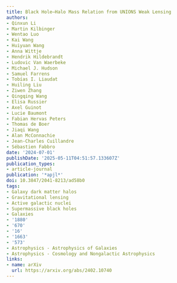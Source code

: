 ```yaml
---
title: Black Hole–Halo Mass Relation from UNIONS Weak Lensing
authors:
- Qinxun Li
- Martin Kilbinger
- Wentao Luo
- Kai Wang
- Huiyuan Wang
- Anna Wittje
- Hendrik Hildebrandt
- Ludovic Van Waerbeke
- Michael J. Hudson
- Samuel Farrens
- Tobı́as I. Liaudat
- Huiling Liu
- Ziwen Zhang
- Qingqing Wang
- Elisa Russier
- Axel Guinot
- Lucie Baumont
- Fabian Hervas Peters
- Thomas de Boer
- Jiaqi Wang
- Alan McConnachie
- Jean-Charles Cuillandre
- Sébastien Fabbro
date: '2024-07-01'
publishDate: '2025-05-11T04:51:57.133607Z'
publication_types:
- article-journal
publication: '*apjl*'
doi: 10.3847/2041-8213/ad58b0
tags:
- Galaxy dark matter halos
- Gravitational lensing
- Active galactic nuclei
- Supermassive black holes
- Galaxies
- '1880'
- '670'
- '16'
- '1663'
- '573'
- Astrophysics - Astrophysics of Galaxies
- Astrophysics - Cosmology and Nongalactic Astrophysics
links:
- name: arXiv
  url: https://arxiv.org/abs/2402.10740
---
```

